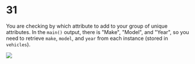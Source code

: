 # 31

You are checking by which attribute to add to your group of unique attributes. In the `main()` output, there is "Make", "Model", and "Year", so you need to retrieve `make`, `model`, and `year` from each instance \(stored in `vehicles`\).

![](https://di-uploads-pod8.dealerinspire.com/boardwalkacura/uploads/2019/01/car-lot.jpg)

